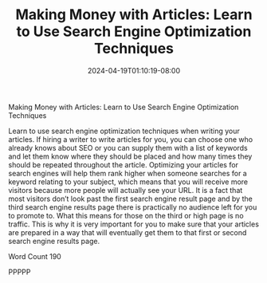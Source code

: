 ﻿---
title: "Making Money with Articles: Learn to Use Search Engine Optimization Techniques"
date: 2024-04-19T01:10:19-08:00
description: "Making Money With Articles Tips for Web Success"
featured_image: "/images/Making Money With Articles.jpg"
tags: ["Making Money With Articles"]
---

Making Money with Articles: Learn to Use Search Engine Optimization Techniques

Learn to use search engine optimization techniques when writing your articles. If hiring a writer to write articles for you, you can choose one who already knows about SEO or you can supply them with a list of keywords and let them know where they should be placed and how many times they should be repeated throughout the article. Optimizing your articles for search engines will help them rank higher when someone searches for a keyword relating to your subject, which means that you will receive more visitors because more people will actually see your URL. It is a fact that most visitors don’t look past the first search engine result page and by the third search engine results page there is practically no audience left for you to promote to. What this means for those on the third or high page is no traffic. This is why it is very important for you to make sure that your articles are prepared in a way that will eventually get them to that first or second search engine results page.

Word Count 190

PPPPP
